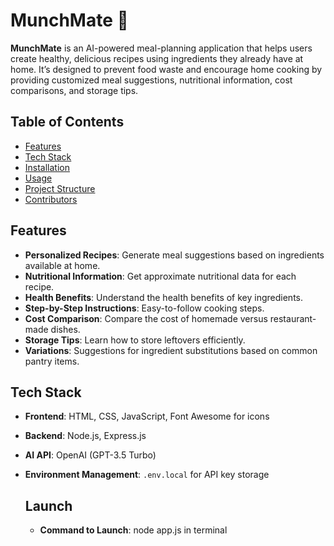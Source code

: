 # MunchMate 🍲

**MunchMate** is an AI-powered meal-planning application that helps users create healthy, delicious recipes using ingredients they already have at home. It’s designed to prevent food waste and encourage home cooking by providing customized meal suggestions, nutritional information, cost comparisons, and storage tips.

## Table of Contents

- [Features](#features)
- [Tech Stack](#tech-stack)
- [Installation](#installation)
- [Usage](#usage)
- [Project Structure](#project-structure)
- [Contributors](#contributors)

## Features

- **Personalized Recipes**: Generate meal suggestions based on ingredients available at home.
- **Nutritional Information**: Get approximate nutritional data for each recipe.
- **Health Benefits**: Understand the health benefits of key ingredients.
- **Step-by-Step Instructions**: Easy-to-follow cooking steps.
- **Cost Comparison**: Compare the cost of homemade versus restaurant-made dishes.
- **Storage Tips**: Learn how to store leftovers efficiently.
- **Variations**: Suggestions for ingredient substitutions based on common pantry items.

## Tech Stack

- **Frontend**: HTML, CSS, JavaScript, Font Awesome for icons
- **Backend**: Node.js, Express.js
- **AI API**: OpenAI (GPT-3.5 Turbo)
- **Environment Management**: `.env.local` for API key storage

  ## Launch

  - **Command to Launch**: node app.js in terminal
